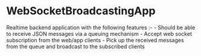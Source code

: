# WebSocketBroadcastingApp
Realtime backend application with the following features :-  - Should be able to receive JSON messages via a queuing mechanism - Accept web socket subscription from the web/app clients - Pick up the received messages from the queue and broadcast to the subscribed clients 
